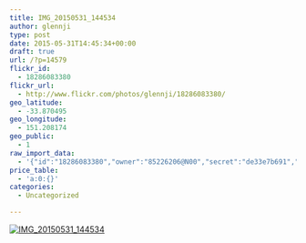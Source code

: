 ```yaml
---
title: IMG_20150531_144534
author: glennji
type: post
date: 2015-05-31T14:45:34+00:00
draft: true
url: /?p=14579
flickr_id:
  - 18286083380
flickr_url:
  - http://www.flickr.com/photos/glennji/18286083380/
geo_latitude:
  - -33.870495
geo_longitude:
  - 151.208174
geo_public:
  - 1
raw_import_data:
  - '{"id":"18286083380","owner":"85226206@N00","secret":"de33e7b691","server":"539","farm":1,"title":"IMG_20150531_144534","ispublic":0,"isfriend":0,"isfamily":0,"description":{"_content":""},"dateupload":"1433469324","lastupdate":"1433469332","datetaken":"2015-05-31 14:45:34","datetakengranularity":"0","datetakenunknown":"0","ownername":"glennji","tags":"","machine_tags":"","originalsecret":"e59ae9aafe","originalformat":"jpg","latitude":"-33.870495","longitude":"151.208174","accuracy":"16","context":0,"place_id":"xln72MdWULghgrhJ","woeid":"7225613","geo_is_family":0,"geo_is_friend":0,"geo_is_contact":0,"geo_is_public":0,"media":"photo","media_status":"ready","url_o":"https://farm1.staticflickr.com/539/18286083380_e59ae9aafe_o.jpg","height_o":"1944","width_o":"2592"}'
price_table:
  - 'a:0:{}'
categories:
  - Uncategorized

---
```

<p class="flickr-image">
  <a href="http://www.flickr.com/photos/glennji/18286083380/" class="flickr-link"><img src="http://i0.wp.com/glennji.com/wp-content/uploads/2015/06/18286083380_e59ae9aafe_o.jpg?fit=1024%2C1024" width="" height="" alt="IMG_20150531_144534" class="keyring-img" /></a>
</p>
